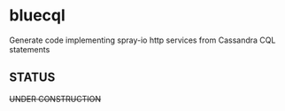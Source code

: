 # bluecql
Generate code implementing spray-io http services from Cassandra CQL statements

## STATUS

~~UNDER CONSTRUCTION~~
